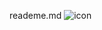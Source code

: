 reademe.md
![icon](https://user-images.githubusercontent.com/106267348/225819039-3353ba58-fcaf-4957-9698-772afd4ce0c7.png)
